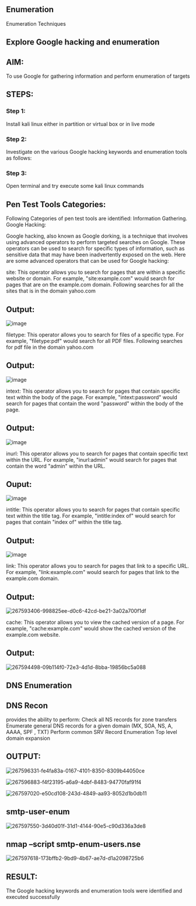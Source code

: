 ## Enumeration
Enumeration Techniques

## Explore Google hacking and enumeration 

## AIM:

To use Google for gathering information and perform enumeration of targets

## STEPS:

### Step 1:

Install kali linux either in partition or virtual box or in live mode

### Step 2:

Investigate on the various Google hacking keywords and enumeration tools as follows:


### Step 3:
Open terminal and try execute some kali linux commands

## Pen Test Tools Categories:  

Following Categories of pen test tools are identified:
Information Gathering.
Google Hacking:

Google hacking, also known as Google dorking, is a technique that involves using advanced operators to perform targeted searches on Google. These operators can be used to search for specific types of information, such as sensitive data that may have been inadvertently exposed on the web. Here are some advanced operators that can be used for Google hacking:

site: This operator allows you to search for pages that are within a specific website or domain. For example, "site:example.com" would search for pages that are on the example.com domain.
Following searches for all the sites that is in the domain yahoo.com
## Output:
![image](https://github.com/Sanjay-2610/Enumeration/assets/91368803/29b7f4a4-8592-454b-a54b-caf69e71f14a)


filetype: This operator allows you to search for files of a specific type. For example, "filetype:pdf" would search for all PDF files.
Following searches for pdf file in the domain yahoo.com
## Output:
![image](https://github.com/Sanjay-2610/Enumeration/assets/91368803/56e11e44-d95b-4a20-9111-eefd76f2a8ff)




intext: This operator allows you to search for pages that contain specific text within the body of the page. For example, "intext:password" would search for pages that contain the word "password" within the body of the page.
## Output:
![image](https://github.com/Sanjay-2610/Enumeration/assets/91368803/6cb7e7be-fdaa-4bfc-8e2b-5b28b92d1423)



inurl: This operator allows you to search for pages that contain specific text within the URL. For example, "inurl:admin" would search for pages that contain the word "admin" within the URL.
## Ouput:
![image](https://github.com/Sanjay-2610/Enumeration/assets/91368803/e5ff3173-bfb9-46df-8838-406a361adb53)


intitle: This operator allows you to search for pages that contain specific text within the title tag. For example, "intitle:index of" would search for pages that contain "index of" within the title tag.
## Output:
![image](https://github.com/Sanjay-2610/Enumeration/assets/91368803/55e4a413-79e2-4748-9699-887a7b6d2509)


link: This operator allows you to search for pages that link to a specific URL. For example, "link:example.com" would search for pages that link to the example.com domain.
## Output:
![267593406-998825ee-d0c6-42cd-be21-3a02a700f1df](https://github.com/Sanjay-2610/Enumeration/assets/91368803/24e326a2-2d23-40d5-bffd-911ff4461f39)


cache: This operator allows you to view the cached version of a page. For example, "cache:example.com" would show the cached version of the example.com website.
## Output:
![267594498-09b114f0-72e3-4d1d-8bba-19856bc5a088](https://github.com/Sanjay-2610/Enumeration/assets/91368803/e1c7bcef-d36f-434c-887e-89c3eac58a1c)

 
## DNS Enumeration


## DNS Recon
provides the ability to perform:
Check all NS records for zone transfers
Enumerate general DNS records for a given domain (MX, SOA, NS, A, AAAA, SPF , TXT)
Perform common SRV Record Enumeration
Top level domain expansion
## OUTPUT:
![267596331-fe4fa83a-0167-4101-8350-8309b44050ce](https://github.com/Sanjay-2610/Enumeration/assets/91368803/20beeab7-fefe-4b09-a1fe-1de18bbdd26b)

![267596883-f4f23195-a6a9-4dbf-8483-94770faf91f4](https://github.com/Sanjay-2610/Enumeration/assets/91368803/59f5e903-67ba-49e9-829a-2d86b5f272c9)

![267597020-e50cd108-243d-4849-aa93-8052d1b0db11](https://github.com/Sanjay-2610/Enumeration/assets/91368803/11d67699-b7df-4cc9-a22f-d9fea64911a5)




## smtp-user-enum
![267597550-3d40d01f-31d1-4144-90e5-c90d336a3de8](https://github.com/Sanjay-2610/Enumeration/assets/91368803/3d5c13cb-7de1-4917-ad77-58fc35791f7d)



## nmap –script smtp-enum-users.nse <hostname>
![267597618-173bffb2-9bd9-4b67-ae7d-d1a2098725b6](https://github.com/Sanjay-2610/Enumeration/assets/91368803/67d820c5-8b2b-4ff4-9aa7-bff6010e4809)

  

## RESULT:
The Google hacking keywords and enumeration tools were identified and executed successfully
